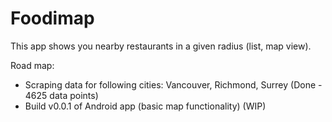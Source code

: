# Foodimap

This app shows you nearby restaurants in a given radius (list, map view). 

Road map:
- Scraping data for following cities: Vancouver, Richmond, Surrey (Done - 4625 data points)
- Build v0.0.1 of Android app (basic map functionality) (WIP)
